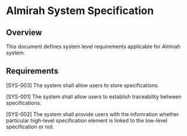 # Almirah System Specification

## Overview

This document defines system level requirements applicable for Almirah system.

## Requirements

[SYS-003] The system shall allow users to store specifications.

[SYS-001] The system shall allow users to establish traceability between specifications.

[SYS-002] The system shall provide users with the infomration whether particular high-level specification element is linked to the low-level specification or not.
